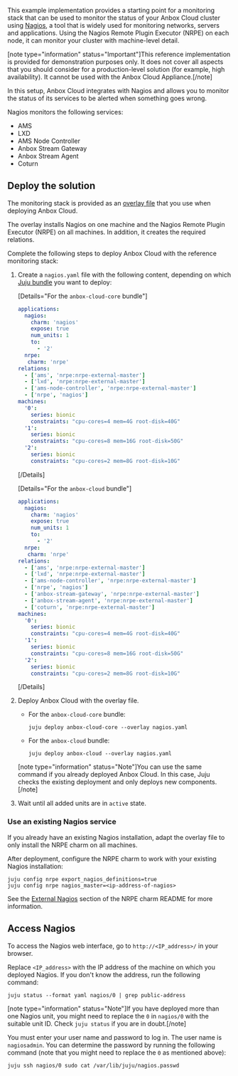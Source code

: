This example implementation provides a starting point for a monitoring stack that can be used to monitor the status of your Anbox Cloud cluster using [Nagios](https://www.nagios.org/), a tool that is widely used for monitoring networks, servers and applications. Using the Nagios Remote Plugin Executor (NRPE) on each node, it can monitor your cluster with machine-level detail.

[note type="information" status="Important"]This reference implementation is provided for demonstration purposes only. It does not cover all aspects that you should consider for a production-level solution (for example, high availability). It cannot be used with the Anbox Cloud Appliance.[/note]

In this setup, Anbox Cloud integrates with Nagios and allows you to monitor the status of its services to be alerted when something goes wrong.

Nagios monitors the following services:

- AMS
- LXD
- AMS Node Controller
- Anbox Stream Gateway
- Anbox Stream Agent
- Coturn

## Deploy the solution

The monitoring stack is provided as an [overlay file](https://discourse.ubuntu.com/t/installation-customizing/17747#overlay-files) that you use when deploying Anbox Cloud.

The overlay installs Nagios on one machine and the Nagios Remote Plugin Executor (NRPE) on all machines. In addition, it creates the required relations.

Complete the following steps to deploy Anbox Cloud with the reference monitoring stack:

1. Create a `nagios.yaml` file with the following content, depending on which [Juju bundle](https://discourse.ubuntu.com/t/about-anbox-cloud/17802#juju-bundles) you want to deploy:

   [Details="For the `anbox-cloud-core` bundle"]
   ```yaml
   applications:
     nagios:
       charm: 'nagios'
       expose: true
       num_units: 1
       to:
         - '2'
     nrpe:
      charm: 'nrpe'
   relations:
     - ['ams', 'nrpe:nrpe-external-master']
     - ['lxd', 'nrpe:nrpe-external-master']
     - ['ams-node-controller', 'nrpe:nrpe-external-master']
     - ['nrpe', 'nagios']
   machines:
     '0':
       series: bionic
       constraints: "cpu-cores=4 mem=4G root-disk=40G"
     '1':
       series: bionic
       constraints: "cpu-cores=8 mem=16G root-disk=50G"
     '2':
       series: bionic
       constraints: "cpu-cores=2 mem=8G root-disk=10G"
   ```
   [/Details]

   [Details="For the `anbox-cloud` bundle"]
   ```yaml
   applications:
     nagios:
       charm: 'nagios'
       expose: true
       num_units: 1
       to:
         - '2'
     nrpe:
      charm: 'nrpe'
   relations:
     - ['ams', 'nrpe:nrpe-external-master']
     - ['lxd', 'nrpe:nrpe-external-master']
     - ['ams-node-controller', 'nrpe:nrpe-external-master']
     - ['nrpe', 'nagios']
     - ['anbox-stream-gateway', 'nrpe:nrpe-external-master']
     - ['anbox-stream-agent', 'nrpe:nrpe-external-master']
     - ['coturn', 'nrpe:nrpe-external-master']
   machines:
     '0':
       series: bionic
       constraints: "cpu-cores=4 mem=4G root-disk=40G"
     '1':
       series: bionic
       constraints: "cpu-cores=8 mem=16G root-disk=50G"
     '2':
       series: bionic
       constraints: "cpu-cores=2 mem=8G root-disk=10G"
   ```
   [/Details]
1. Deploy Anbox Cloud with the overlay file.

   - For the `anbox-cloud-core` bundle:

         juju deploy anbox-cloud-core --overlay nagios.yaml

   - For the `anbox-cloud` bundle:

         juju deploy anbox-cloud --overlay nagios.yaml

   [note type="information" status="Note"]You can use the same command if you already deployed Anbox Cloud. In this case, Juju checks the existing deployment and only deploys new components.[/note]
1. Wait until all added units are in `active` state.

### Use an existing Nagios service

If you already have an existing Nagios installation, adapt the overlay file to only install the NRPE charm on all machines.

After deployment, configure the NRPE charm to work with your existing Nagios installation:

    juju config nrpe export_nagios_definitions=true
    juju config nrpe nagios_master=<ip-address-of-nagios>

See the [External Nagios](https://jaas.ai/nrpe) section of the NRPE charm README for more information.

## Access Nagios

To access the Nagios web interface, go to `http://<IP_address>/` in your browser.

Replace `<IP_address>` with the IP address of the machine on which you deployed Nagios. If you don't know the address, run the following command:

    juju status --format yaml nagios/0 | grep public-address

[note type="information" status="Note"]If you have deployed more than one Nagios unit, you might need to replace the `0` in `nagios/0` with the suitable unit ID. Check `juju status` if you are in doubt.[/note]

You must enter your user name and password to log in. The user name is `nagiosadmin`. You can determine the password by running the following command (note that you might need to replace the `0` as mentioned above):

    juju ssh nagios/0 sudo cat /var/lib/juju/nagios.passwd
